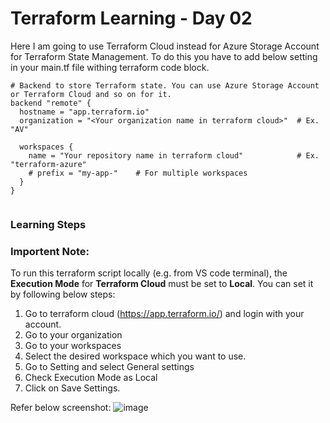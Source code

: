 # Terraform Learning - Day 02
Here I am going to use Terraform Cloud instead for Azure Storage Account for Terraform State Management. To do this you have to add below setting in your main.tf file withing terraform code block.

```
# Backend to store Terraform state. You can use Azure Storage Account or Terraform Cloud and so on for it.  
backend "remote" {
  hostname = "app.terraform.io"
  organization = "<Your organization name in terraform cloud>"  # Ex. "AV"

  workspaces {
    name = "Your repository name in terraform cloud"            # Ex. "terraform-azure"
    # prefix = "my-app-"    # For multiple workspaces           
  }
}
  
```

### Learning Steps

### Importent Note: 
To run this terraform script locally (e.g. from VS code terminal), the <b>Execution Mode</b> for <b>Terraform Cloud</b> must be set to <b>Local</b>. You can set it by following below steps:

1. Go to terraform cloud (https://app.terraform.io/) and login with your account.
2. Go to your organization
3. Go to your workspaces
4. Select the desired workspace which you want to use.
5. Go to Setting and select General settings
6. Check Execution Mode as Local
7. Click on Save Settings.

Refer below screenshot:
![image](https://user-images.githubusercontent.com/84455469/130636747-a5ff4114-c0bd-42f3-9b89-898b019c9cc7.png)


